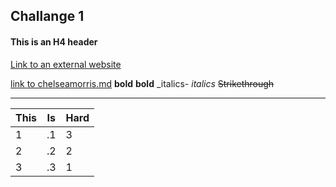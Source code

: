 ## Challange 1
#### This is an H4 header
[Link to an external website](https://www.quora.com/Why-is-Git-so-hard-to-learn)

[link to chelseamorris.md](https://github.com/camorris21/Challange-1/blob/master/chelseamorris.md) 
**bold**
__bold__
_italics-
*italics* 
~~Strikethrough~~
_______________________________________ 


| This | Is | Hard |
|------|----|------|
| 1    | .1 | 3    |
| 2    | .2 | 2    |
| 3    | .3 | 1    |